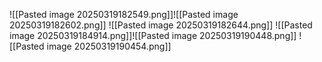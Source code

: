 ![[Pasted image 20250319182549.png]]![[Pasted image 20250319182602.png]]
![[Pasted image 20250319182644.png]]
![[Pasted image 20250319184914.png]]![[Pasted image 20250319190448.png]]
![[Pasted image 20250319190454.png]]